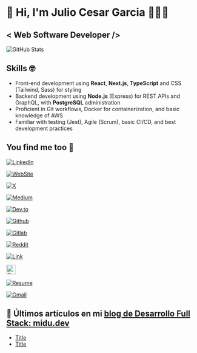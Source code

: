 # 👋 Hi, I'm Julio Cesar Garcia 👨🏻‍💻

## < Web Software Developer />

![GitHub Stats](https://github-readme-stats.vercel.app/api?username=juliogarciape&show_icons=true&locale=en&theme=dark#gh-dark-mode-only)

## Skills :nerd_face:

- Front-end development using **React**, **Next.js**, **TypeScript** and CSS (Tailwind, Sass) for styling
- Backend development using **Node.js** (Express) for REST APIs and GraphQL, with **PostgreSQL** administration
- Proficient in Git workflows, Docker for containerization, and basic knowledge of AWS
- Familiar with testing (Jest), Agile (Scrum), basic CI/CD, and best development practices

## You find me too :busts_in_silhouette: 

[![LinkedIn](https://img.shields.io/badge/LinkedIn-Julio_Cesar_Garcia-0077B5?style=for-the-badge&logo=linkedin&logoColor=white&labelColor=101010)](https://www.linkedin.com/in/juliogarciape)

[![WebSite](https://img.shields.io/badge/WebSite-juliogarciape.live-39E09B?style=for-the-badge&logo=dev.to&logoColor=white&labelColor=101010)](https://juliogarciape.live)

[![X](https://img.shields.io/badge/Twitter-@juliogarciape-1DA1F2?style=for-the-badge&logo=x&logoColor=white&labelColor=101010)](https://x.com/juliogarciape_)

[![Medium](https://img.shields.io/badge/Medium-@juliogarciape-FF4500?style=for-the-badge&logo=medium&logoColor=white&labelColor=101010)]()

[![Dev.to](https://img.shields.io/badge/Dev.to-@juliogarciape-1DA1F2?style=for-the-badge&logo=dev.to&logoColor=white&labelColor=101010)]()

[![Github](https://img.shields.io/badge/Alternate-@juliogarciamelgarejo-FF4500?style=for-the-badge&logo=github&logoColor=white&labelColor=101010)]()

[![Gitlab](https://img.shields.io/badge/Gitlab-@juliogarciamelgarejo-fca326?style=for-the-badge&logo=gitlab&logoColor=white&labelColor=101010)]()

[![Reddit](https://img.shields.io/badge/Reddit-juliogarciape-FF4500?style=for-the-badge&logo=reddit&logoColor=white&labelColor=101010)]()

[![Link](https://img.shields.io/badge/Links-moure.dev-39E09B?style=for-the-badge&logo=Linktree&logoColor=white&labelColor=101010)](https://mouredev.com)

[<img src="https://img.shields.io/badge/Gmail-FF4500?logo=gmail&logoColor=white" alt="Gmail logo" title="Gmail" height="25"/>](mailto:juliogarciamelgarejo@gmail.com)

[![Resume](https://img.shields.io/badge/Resume-Julio_Garcia-39E09B?style=for-the-badge&logo=Linktree&logoColor=white&labelColor=101010)]()

[![Gmail](https://img.shields.io/badge/Gmail-juliogarciamelgarejo-D14836?style=for-the-badge&logo=Linktree&logoColor=white&labelColor=101010)]()


## 📝 Últimos artículos en mi [blog de Desarrollo Full Stack: midu.dev](https://midu.dev)

- [Title](https://)
- [Title](https://)
